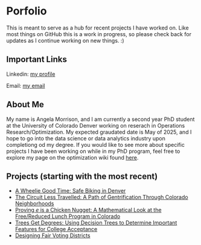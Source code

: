 # Porfolio
This is meant to serve as a hub for recent projects I have worked on. Like most things on GitHub this is a work in progress, so please check back for updates as I continue working on new things. :)

## Important Links
Linkedin: [my profile](https://www.linkedin.com/in/angela-morrison-9a80006a/)

Email: [my email](mailto:angela.morrison@ucdenver.edu)

## About Me
My name is Angela Morrison, and I am currently a second year PhD student at the University of Colorado Denver working on reserach in Operations Research/Optimization. My expected graudated date is May of 2025, and I hope to go into the data science or data analytics industry upon completiong od my degree. If you would like to see more about specific projects I have been working on while in my PhD program, feel free to explore my page on the optimization wiki found [here](http://math.ucdenver.edu/~sborgwardt/wiki/index.php/Angela_Morrison).

## Projects (starting with the most recent)
- [A Wheelie Good Time: Safe Biking in Denver](https://github.com/DillWithIt77/D2P_Spring_2022)
- [The Circuit Less Travelled: A Path of Gentrification Through Colorado Neighborhoods](https://github.com/wgrewe/D2P-Optimization-Fall-2021)
- [Proving *e* is a Chicken Nugget: A Mathematical Look at the Free/Reduced Lunch Program in Colorado](https://github.com/DillWithIt77/Free_Reduced_Lucnhes_Project)
- [Trees Get Degrees: Using Decision Trees to Determine Important Features for College Acceptance](https://github.com/DillWithIt77/D2P-Spring-2021)
- [Designing Fair Voting Districts](https://github.com/DillWithIt77/D2P_Voting)
